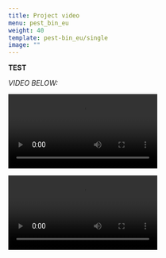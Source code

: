 ```yaml
---
title: Project video
menu: pest_bin_eu
weight: 40
template: pest-bin_eu/single
image: ""
---
```

**TEST**

*VIDEO BELOW:*

![](../video/test_yeast.mp4)

<video src="../video/test_yeast.mp4" controls />

<br>
